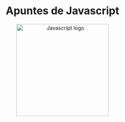 <div align="center">
    <h1>Apuntes de Javascript</h1>
</div>


<p align="center">
    <a href="https://developer.mozilla.org/es/docs/Web/JavaScript" target="blank">
        <img src="/logo_javascript.png" width="250" alt="Javascript logo"/>
    </a>
</p>